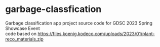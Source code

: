 # garbage-classfication
Garbage classification app project source code for GDSC 2023 Spring Showcase Event<br />
code based on https://files.koenig.kodeco.com/uploads/2023/01/plant-reco_materials.zip
